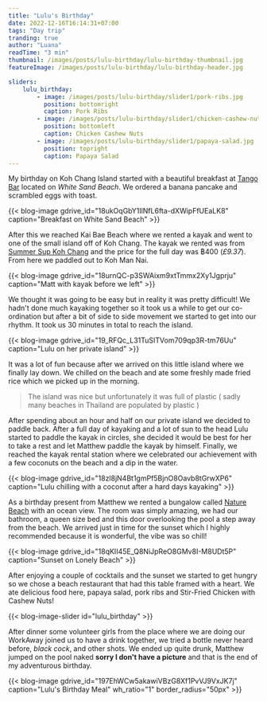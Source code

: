 ```yaml
---
title: "Lulu's Birthday"
date: 2022-12-16T16:14:31+07:00
tags: "Day trip"
tranding: true
author: "Luana"
readTime: "3 min"
thumbnail: /images/posts/lulu-birthday/lulu-birthday-thumbnail.jpg
featureImage: /images/posts/lulu-birthday/lulu-birthday-header.jpg

sliders:
    lulu_birthday:
        - image: /images/posts/lulu-birthday/slider1/pork-ribs.jpg
          position: bottomright
          caption: Pork Ribs
        - image: /images/posts/lulu-birthday/slider1/chicken-cashew-nuts.jpg
          position: bottomleft
          caption: Chicken Cashew Nuts
        - image: /images/posts/lulu-birthday/slider1/papaya-salad.jpg
          position: topright
          caption: Papaya Salad
---
```


My birthday on Koh Chang Island started with a beautiful breakfast at [Tango Bar](https://www.facebook.com/BeachTangoWhiteSandBeach/) located on *White Sand Beach*. We ordered a banana pancake and scrambled eggs with toast.

{{< blog-image gdrive_id="18ukOqGbY1IlNfL6fta-dXWipFfUEaLK8" caption="Breakfast on White Sand Beach" >}}

After this we reached Kai Bae Beach where we rented a kayak and went to one of the small island off of Koh Chang. The kayak we rented was from [Summer Sup Koh Chang](https://www.facebook.com/SummerSupKohchang/) and the price for the full day was ฿400 (*£9.37*). From here we paddled out to Koh Man Nai.

{{< blog-image gdrive_id="18urnQC-p3SWAixm9xtTmmx2Xy1Jgprju" caption="Matt with kayak before we left" >}}

We thought it was going to be easy but in reality it was pretty difficult! We hadn't done much kayaking together so it took us a while to get our co-ordination but after a bit of side to side movement we started to get into our rhythm. It took us 30 minutes in total to reach the island.

{{< blog-image gdrive_id="19_RFQc_L31TuSITVom709qp3R-tm76Uu" caption="Lulu on her private island" >}}

It was a lot of fun because after we arrived on this little island where we finally lay down. We chilled on the beach and ate some freshly made fried rice which we picked up in the morning. 

> The island was nice but unfortunately it was full of plastic ( sadly many beaches in Thailand are populated by plastic )

After spending about an hour and half on our private island we decided to paddle back. After a full day of kayaking and a lot of sun to the head Lulu started to paddle the kayak in circles, she decided it would be best for her to take a rest and let Matthew paddle the kayak by himself. Finally, we reached the kayak rental station where we celebrated our achievement with a few coconuts on the beach and a dip in the water.

{{< blog-image gdrive_id="18zl8jN4Bt1gmPf5BjnO8Oavb8tGrwXP6" caption="Lulu chilling with a coconut after a hard days kayaking" >}}

As a birthday present from Matthew we rented a bungalow called [Nature Beach](https://naturebeachresort.com/) with an ocean view. The room was simply amazing, we had our bathroom, a queen size bed and this door overlooking the pool a step away from the beach. We arrived just in time for the sunset which I highly recommended because it is wonderful, the vibe was so chill!

{{< blog-image gdrive_id="18qKII45E_Q8NiJpReO8GMv8I-M8UDt5P" caption="Sunset on Lonely Beach" >}}

After enjoying a couple of cocktails and the sunset we started to get hungry so we chose a beach restaurant that had this table framed with a heart. We ate delicious food here, papaya salad, pork ribs and Stir-Fried Chicken with Cashew Nuts!

{{< blog-image-slider id="lulu_birthday" >}}

After dinner some volunteer girls from the place where we are doing our WorkAway joined us to have a drink together, we tried a bottle never heard before, *black cock*, and other shots. 
We ended up quite drunk, Matthew jumped on the pool naked **sorry I don't have a picture** and that is the end of my adventurous birthday. 

{{< blog-image gdrive_id="197EhWCw5akawiVBzG8Xf1PvVJ9VxJK7j" caption="Lulu's Birthday Meal" wh_ratio="1" border_radius="50px" >}}
